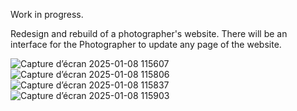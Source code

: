 Work in progress.

Redesign and rebuild of a photographer's website.
There will be an interface for the Photographer to update any page of the website. 

![Capture d’écran 2025-01-08 115607](https://github.com/user-attachments/assets/bfcb140e-40b6-4542-854f-9a25410d0ec8)
![Capture d’écran 2025-01-08 115806](https://github.com/user-attachments/assets/719c537e-d14c-40a2-a039-742e87d1e1df)
![Capture d’écran 2025-01-08 115837](https://github.com/user-attachments/assets/6d69dcbe-397d-4aa1-820f-afebd8617410)
![Capture d’écran 2025-01-08 115903](https://github.com/user-attachments/assets/47ccc1b3-8e26-40e7-82fa-8a5a7a3a0d79)
